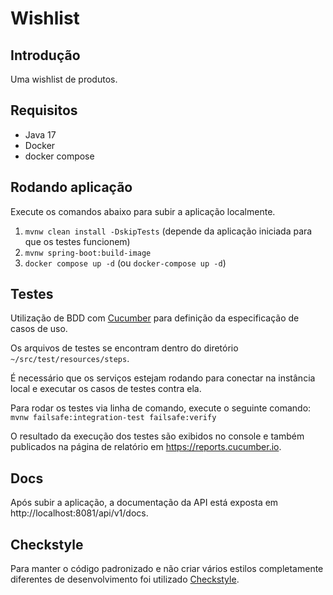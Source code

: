 # Wishlist

## Introdução

Uma wishlist de produtos.

## Requisitos

- Java 17
- Docker
- docker compose

## Rodando aplicação

Execute os comandos abaixo para subir a aplicação localmente.

1. `mvnw clean install -DskipTests` (depende da aplicação iniciada para que os testes funcionem)
2. `mvnw spring-boot:build-image`
3. `docker compose up -d` (ou `docker-compose up -d`)

## Testes

Utilização de BDD com [Cucumber](https://cucumber.io/) para definição da especificação de casos de uso.

Os arquivos de testes se encontram dentro do diretório `~/src/test/resources/steps`.

É necessário que os serviços estejam rodando para conectar na instância local e executar os casos de testes contra ela.

Para rodar os testes via linha de comando, execute o seguinte comando: `mvnw failsafe:integration-test failsafe:verify`

O resultado da execução dos testes são exibidos no console e também publicados na 
página de relatório em https://reports.cucumber.io.

## Docs

Após subir a aplicação, a documentação da API está exposta em http://localhost:8081/api/v1/docs.

## Checkstyle

Para manter o código padronizado e não criar vários estilos completamente diferentes de desenvolvimento
foi utilizado [Checkstyle](https://checkstyle.sourceforge.io/).
